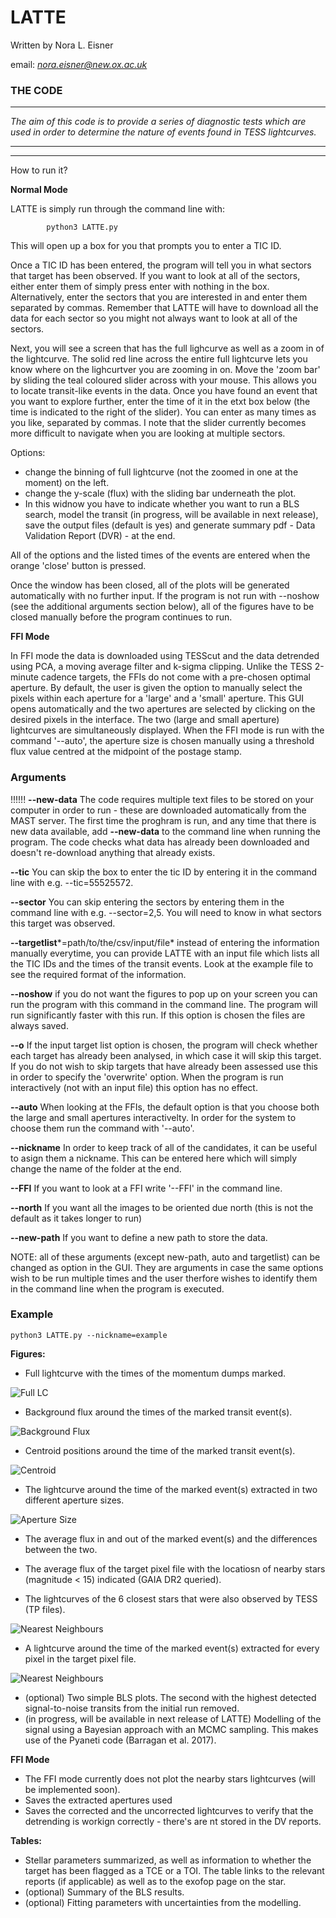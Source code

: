 # LATTE

Written by Nora L. Eisner

email: *nora.eisner@new.ox.ac.uk*

### THE CODE

--------

*The aim of this code is to provide a series of diagnostic tests which are used in order to determine the nature of events found in TESS lightcurves.*


--------
--------
How to run it? 


**Normal Mode**

LATTE is simply run through the command line with:

			python3 LATTE.py         

This will open up a box for you that prompts you to enter a TIC ID. 

Once a TIC ID has been entered, the program will tell you in what sectors that target has been observed. If you want to look at all of the sectors, either enter them of simply press enter with nothing in the box. Alternatively, enter the sectors that you are interested in and enter them separated by commas. Remember that LATTE will have to download all the data for each sector so you might not always want to look at all of the sectors. 

Next, you will see a screen that has the full lighcurve as well as a zoom in of the lightcurve. The solid red line across the entire full lightcurve lets you know where on the lighcurtver you are zooming in on. Move the 'zoom bar' by sliding the teal coloured slider across with your mouse. This allows you to locate transit-like events in the data. Once you have found an event that you want to explore further, enter the time of it in the etxt box below (the time is indicated to the right of the slider). You can enter as many times as you like, separated by commas. I note that the slider currently becomes more difficult to navigate when you are looking at multiple sectors. 

Options:
- change the binning of full lightcurve (not the zoomed in one at the moment) on the left.
- change the y-scale (flux) with the sliding bar underneath the plot.
- In this widnow you have to indicate whether you want to run a BLS search, model the transit (in progress, will be available in next release), save the output files (default is yes) and generate summary pdf - Data Validation Report (DVR) - at the end. 

All of the options and the listed times of the events are entered when the orange 'close' button is pressed.

Once the window has been closed, all of the plots will be generated automatically with no further input. If the program is not run with --noshow (see the additional arguments section below), all of the figures have to be closed manually before the program continues to run. 


**FFI Mode**

In FFI mode the data is downloaded using TESScut and the data detrended using PCA, a moving average filter and k-sigma clipping. 
Unlike the TESS 2-minute cadence targets, the FFIs do not come with a pre-chosen optimal aperture. By default, the user is given the option to manually select the pixels within each aperture for a 'large' and a 'small' aperture. This GUI opens automatically and the two apertures are selected by clicking on the desired pixels in the interface. The two (large and small aperture) lightcurves are simultaneously displayed. When the FFI mode is run with the command '--auto', the aperture size is chosen manually using a threshold flux value centred at the midpoint of the postage stamp.


### Arguments


!!!!!!  **--new-data**  The code requires multiple text files to be stored on your computer in order to run - these are downloaded automatically from the MAST server. The first time the proghram is run, and any time that there is new data available, add **--new-data** to the command line when running the program. The code checks what data has already been downloaded and doesn't re-download anything that already exists.

**--tic** You can skip the box to enter the tic ID by entering it in the command line with e.g. --tic=55525572. 

**--sector** You can skip entering the sectors by entering them in the command line with e.g. --sector=2,5. You will need to know in what sectors this target was observed.

**--targetlist***=path/to/the/csv/input/file* instead of entering the information manually everytime, you can provide LATTE with an input file which lists all the TIC IDs and the times of the transit events. Look at the example file to see the required format of the information.

**--noshow** if you do not want the figures to pop up on your screen you can run the program with this command in the command line. The program will run significantly faster with this run. If this option is chosen the files are always saved. 

**--o** If the input target list option is chosen, the program will check whether each target has already been analysed, in which case it will skip this target. If you do not wish to skip targets that have already been assessed use this in order to specify the 'overwrite' option. When the program is run interactively (not with an input file) this option has no effect.

**--auto** When looking at the FFIs, the default option is that you choose both the large and small apertures interactivelty. In order for the system to choose them run the command with '--auto'. 

**--nickname** In order to keep track of all of the candidates, it can be useful to asign them a nickname. This can be entered here which will simply change the name of the folder at the end. 

**--FFI** If you want to look at a FFI write '--FFI' in the command line. 

**--north** If you want all the images to be oriented due north (this is not the default as it takes longer to run)

**--new-path** If you want to define a new path to store the data.

NOTE: all of these arguments (except new-path, auto and targetlist) can be changed as option in the GUI. They are arguments in case the same options wish to be run multiple times and the user therfore wishes to identify them in the command line when the program is executed.


### Example

	python3 LATTE.py --nickname=example     


**Figures:**

- Full lightcurve with the times of the momentum dumps marked. 

![Full LC](https://github.com/noraeisner/LATTE/blob/master/example_output/94986319_fullLC_md.png)

- Background flux around the times of the marked transit event(s).

![Background Flux](https://github.com/noraeisner/LATTE/blob/master/example_output/94986319_background.png)

- Centroid positions around the time of the marked transit event(s).

![Centroid](https://github.com/noraeisner/LATTE/blob/master/example_output/94986319_centroids.png)

- The lightcurve around the time of the marked event(s) extracted in two different aperture sizes. 

![Aperture Size](https://github.com/noraeisner/LATTE/blob/master/example_output/94986319_aperture_size.png)

- The average flux in and out of the marked event(s) and the differences between the two.


- The average flux of the target pixel file with the locatiosn of nearby stars (magnitude < 15) indicated (GAIA DR2 queried).
- The lightcurves of the 6 closest stars that were also observed by TESS (TP files).

![Nearest Neighbours](https://github.com/noraeisner/LATTE/blob/master/example_output/94986319_nearest_neighbours.png)

- A lightcurve around the time of the marked event(s) extracted for every pixel in the target pixel file.

![Nearest Neighbours](https://github.com/noraeisner/LATTE/blob/master/example_output/94986319_individual_pixel_LCs_0.png)

- (optional) Two simple BLS plots. The second with the highest detected signal-to-noise transits from the initial run removed.
- (in progress, will be available in next release of LATTE) Modelling of the signal using a Bayesian approach with an MCMC sampling. This makes use of the Pyaneti code (Barragan et al. 2017). 

**FFI Mode**

- The FFI mode currently does not plot the nearby stars lightcurves (will be implemented soon).
- Saves the extracted apertures used
- Saves the corrected and the uncorrected lightcurves to verify that the detrending is workign correctly - there's are nt stored in the DV reports. 


**Tables:**

- Stellar parameters summarized, as well as information to whether the target has been flagged as a TCE or a TOI. The table links to the relevant reports (if applicable) as well as to the exofop page on the star.
- (optional) Summary of the BLS results. 
- (optional) Fitting parameters with uncertainties from the modelling. 













